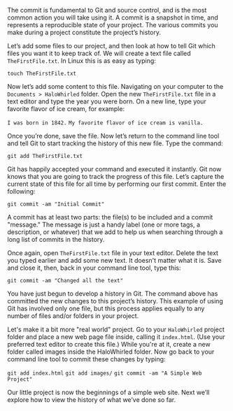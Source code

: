 The commit is fundamental to Git and source control, and is the most common action you will take using it. A commit is a snapshot in time, and represents a reproducible state of your project. The various commits you make during a project constitute the project’s history.

Let’s add some files to our project, and then look at how to tell Git which files you want it to keep track of. We will create a text file called `TheFirstFile.txt`. In Linux this is as easy as typing:

`touch TheFirstFile.txt`

Now let’s add some content to this file. Navigating on your computer to the `Documents > HaloWhirled` folder. Open the new `TheFirstFile.txt` file in a text editor and type the year you were born. On a new line, type your favorite flavor of ice cream, for example:

`I was born in 1842.`
`My favorite flavor of ice cream is vanilla.`

Once you’re done, save the file. Now let’s return to the command line tool and tell Git to start tracking the history of this new file. Type the command:

`git add TheFirstFile.txt`

Git has happily accepted your command and executed it instantly. Git now knows that you are going to track the progress of this file. Let’s capture the current state of this file for all time by performing our first commit. Enter the following:

`git commit -am "Initial Commit"`

A commit has at least two parts: the file(s) to be included and a commit "message." The message is just a handy label (one or more tags, a description, or whatever) that we add to help us when searching through a long list of commits in the history.

Once again, open `TheFirstFile.txt` file in your text editor. Delete the text you typed earlier and add some new text. It doesn't matter what it is. Save and close it, then, back in your command line tool, type this:

`git commit -am "Changed all the text"`

You have just begun to develop a history in Git. The command above has committed the new changes to this project’s history. This example of using Git has involved only one file, but this process applies equally to any number of files and/or folders in your project.

Let's make it a bit more "real world" project. Go to your `HaloWhirled` project folder and place a new web page file inside, calling it `index.html`. (Use your preferred text editor to create this file.) While you're at it, create a new folder called images inside the HaloWhirled folder. Now go back to your command line tool to commit these changes by typing:

`git add index.html`
`git add images/`
`git commit -am "A Simple Web Project"`

Our little project is now the beginnings of a simple web site. Next we’ll explore how to view the history of what we’ve done so far.